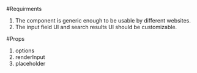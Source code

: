 #Requirments

1. The component is generic enough to be usable by different websites.
2. The input field UI and search results UI should be customizable.


#Props
1. options
2. renderInput
3. placeholder